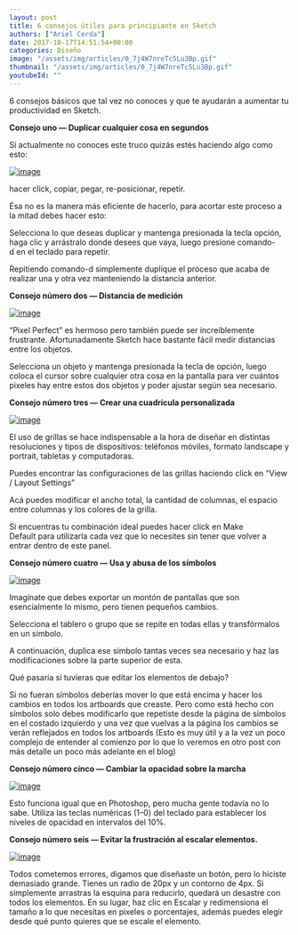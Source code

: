 ```yaml
---
layout: post
title: 6 consejos útiles para principiante en Sketch
authors: ["Ariel Cerda"]
date: 2017-10-17T14:51:54+00:00
categories: Diseño
image: "/assets/img/articles/0_7j4W7nreTc5Lu3Bp.gif"
thumbnail: "/assets/img/articles/0_7j4W7nreTc5Lu3Bp.gif"
youtubeId: ""
---
```


6 consejos básicos que tal vez no conoces y que te ayudarán a aumentar tu productividad en Sketch.

**Consejo uno — Duplicar cualquier cosa en segundos**

Si actualmente no conoces este truco quizás estés haciendo algo como esto:

[![image](https://miro.medium.com/max/60/0*buxXpKENOIdVY0HP.?q=20)](https://miro.medium.com/max/60/0*buxXpKENOIdVY0HP.?q=20 "Click para ver el link")

hacer click, copiar, pegar, re-posicionar, repetir.

Ésa no es la manera más eficiente de hacerlo, para acortar este proceso a la mitad debes hacer esto:

Selecciona lo que deseas duplicar y mantenga presionada la tecla opción, haga clic y arrástralo donde desees que vaya, luego presione comando-d en el teclado para repetir.

Repitiendo comando-d simplemente duplique el proceso que acaba de realizar una y otra vez manteniendo la distancia anterior.

**Consejo número dos — Distancia de medición**

[![image](https://miro.medium.com/max/60/0*K9RgR_IWVglTQsHd.?q=20)](https://miro.medium.com/max/60/0*K9RgR_IWVglTQsHd.?q=20 "Click para ver el link")

“Pixel Perfect” es hermoso pero también puede ser increíblemente frustrante. Afortunadamente Sketch hace bastante fácil medir distancias entre los objetos.

Selecciona un objeto y mantenga presionada la tecla de opción, luego coloca el cursor sobre cualquier otra cosa en la pantalla para ver cuántos pixeles hay entre estos dos objetos y poder ajustar según sea necesario.

**Consejo número tres — Crear una cuadrícula personalizada**

[![image](https://miro.medium.com/max/60/0*VD0jSz80BR9b7FgN.?q=20)](https://miro.medium.com/max/60/0*VD0jSz80BR9b7FgN.?q=20 "Click para ver el link")

El uso de grillas se hace indispensable a la hora de diseñar en distintas resoluciones y tipos de dispositivos: teléfonos móviles, formato landscape y portrait, tabletas y computadoras.

Puedes encontrar las configuraciones de las grillas haciendo click en “View / Layout Settings”

Acá puedes modificar el ancho total, la cantidad de columnas, el espacio entre columnas y los colores de la grilla.

Si encuentras tu combinación ideal puedes hacer click en Make Default para utilizarla cada vez que lo necesites sin tener que volver a entrar dentro de este panel.

**Consejo número cuatro — Usa y abusa de los símbolos**

[![image](https://miro.medium.com/max/60/0*7j4W7nreTc5Lu3Bp.?q=20)](https://miro.medium.com/max/60/0*7j4W7nreTc5Lu3Bp.?q=20 "Click para ver el link")

Imagínate que debes exportar un montón de pantallas que son esencialmente lo mismo, pero tienen pequeños cambios.

Selecciona el tablero o grupo que se repite en todas ellas y transfórmalos en un símbolo.

A continuación, duplica ese símbolo tantas veces sea necesario y haz las modificaciones sobre la parte superior de esta.

Qué pasaría si tuvieras que editar los elementos de debajo?

Si no fueran símbolos deberías mover lo que está encima y hacer los cambios en todos los artboards que creaste. Pero como está hecho con símbolos solo debes modificarlo que repetiste desde la página de símbolos en el costado izquierdo y una vez que vuelvas a la página los cambios se verán reflejados en todos los artboards (Esto es muy útil y a la vez un poco complejo de entender al comienzo por lo que lo veremos en otro post con más detalle un poco más adelante en el blog)

**Consejo número cinco — Cambiar la opacidad sobre la marcha**

[![image](https://miro.medium.com/max/60/0*hwgU3YFr7zYx5is1.?q=20)](https://miro.medium.com/max/60/0*hwgU3YFr7zYx5is1.?q=20 "Click para ver el link")

Esto funciona igual que en Photoshop, pero mucha gente todavía no lo sabe. Utiliza las teclas numéricas (1–0) del teclado para establecer los niveles de opacidad en intervalos del 10%.

**Consejo número seis — Evitar la frustración al escalar elementos.**

[![image](https://miro.medium.com/max/60/0*bbujMHWdwNi0f10l.?q=20)](https://miro.medium.com/max/60/0*bbujMHWdwNi0f10l.?q=20 "Click para ver el link")

Todos cometemos errores, digamos que diseñaste un botón, pero lo hiciste demasiado grande. Tienes un radio de 20px y un contorno de 4px. Si simplemente arrastras la esquina para reducirlo, quedará un desastre con todos los elementos. En su lugar, haz clic en Escalar y redimensiona el tamaño a lo que necesitas en pixeles o porcentajes, además puedes elegir desde qué punto quieres que se escale el elemento.
